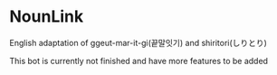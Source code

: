 # NounLink
English adaptation of ggeut-mar-it-gi(끝말잇기) and shiritori(しりとり)

This bot is currently not finished and have more features to be added

